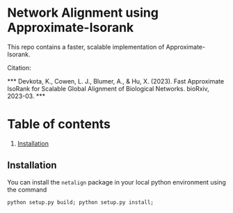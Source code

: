 # Network Alignment using Approximate-Isorank 

This repo contains a faster, scalable implementation of Approximate-Isorank.

Citation: 

*** Devkota, K., Cowen, L. J., Blumer, A., & Hu, X. (2023). Fast Approximate IsoRank for Scalable Global Alignment of Biological Networks. bioRxiv, 2023-03. ***

# Table of contents
1. [Installation](#installation)

## Installation

You can install the `netalign` package in your local python environment using the command 

```
python setup.py build; python setup.py install;
```